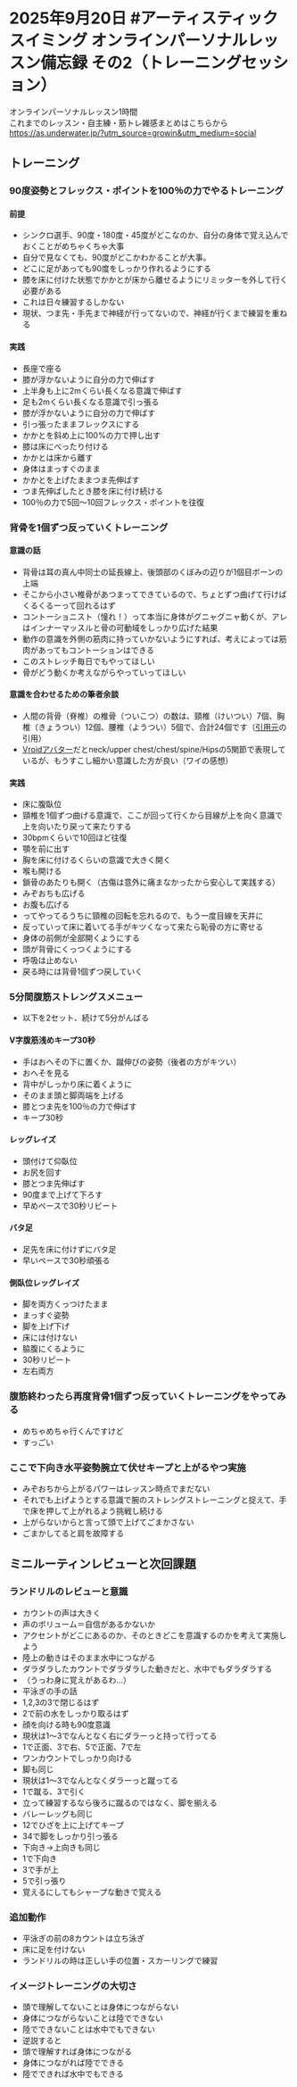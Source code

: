 # 2025年9月20日 #アーティスティックスイミング オンラインパーソナルレッスン備忘録 その2（トレーニングセッション）
オンラインパーソナルレッスン1時間  
これまでのレッスン・自主練・筋トレ雑感まとめはこちらから  
https://as.underwater.jp/?utm_source=growin&utm_medium=social  
## トレーニング
### 90度姿勢とフレックス・ポイントを100％の力でやるトレーニング
#### 前提
- シンクロ選手、90度・180度・45度がどこなのか、自分の身体で覚え込んでおくことがめちゃくちゃ大事
- 自分で見なくても、90度がどこかわかることが大事。
- どこに足があっても90度をしっかり作れるようにする
- 膝を床に付けた状態でかかとが床から離せるようにリミッターを外して行く必要がある
- これは日々練習するしかない
- 現状、つま先・手先まで神経が行ってないので、神経が行くまで練習を重ねる
#### 実践
- 長座で座る
- 膝が浮かないように自分の力で伸ばす
- 上半身も上に2mくらい長くなる意識で伸ばす
- 足も2mくらい長くなる意識で引っ張る
- 膝が浮かないように自分の力で伸ばす
- 引っ張ったままフレックスにする
- かかとを斜め上に100%の力で押し出す
- 膝は床にべったり付ける
- かかとは床から離す
- 身体はまっすぐのまま
- かかとを上げたままつま先伸ばす
- つま先伸ばしたとき膝を床に付け続ける
- 100％の力で5回～10回フレックス・ポイントを往復
### 背骨を1個ずつ反っていくトレーニング
#### 意識の話
- 背骨は耳の真ん中同士の延長線上、後頭部のくぼみの辺りが1個目ボーンの上端
- そこから小さい椎骨があつまってできているので、ちょとずつ曲げて行けばくるくるーって回れるはず
- コントーショニスト（憧れ！）って本当に身体がグニャグニャ動くが、アレはインナーマッスルと骨の可動域をしっかり広げた結果
- 動作の意識を外側の筋肉に持っていかないようにすれば、考えによっては筋肉があってもコントーションはできる
- このストレッチ毎日でもやってほしい
- 骨がどう動くか考えながらやっていってほしい
#### 意識を合わせるための筆者余談
- 人間の背骨（脊椎）の椎骨（ついこつ）の数は、頸椎（けいつい）7個、胸椎（きょうつい）12個、腰椎（ようつい）5個で、合計24個です（[引用元](https://www.sekitsui.com/function/anatomy/#:~:text=%E9%A0%AD%E5%81%B4%E3%81%8B%E3%82%89%E9%A0%9A%E6%A4%8E%EF%BC%88%E3%81%91%E3%81%84,L5%E3%81%A7%E8%A1%A8%E7%8F%BE%E3%81%95%E3%82%8C%E3%81%BE%E3%81%99%E3%80%82)の引用）
- [Vroidアバター](https://vroid.com/)だとneck/upper chest/chest/spine/Hipsの5関節で表現しているが、もうすこし細かい意識した方が良い（ワイの感想）
#### 実践
- 床に腹臥位
- 頸椎を1個ずつ曲げる意識で、ここが回って行くから目線が上を向く意識で上を向いたり戻って来たりする
- 30bpmくらいで10回ほど往復
- 顎を前に出す
- 胸を床に付けるくらいの意識で大きく開く
- 喉も開ける
- 鎖骨のあたりも開く（古傷は意外に痛まなかったから安心して実践する）
- みぞおちも広げる
- お腹も広げる
- ってやってるうちに頸椎の回転を忘れるので、もう一度目線を天井に
- 反っていって床に着いてる手がキツくなって来たら恥骨の方に寄せる
- 身体の前側が全部開くようにする
- 頭が背骨にくっつくようにする
- 呼吸は止めない
- 戻る時には背骨1個ずつ戻していく
### 5分間腹筋ストレングスメニュー
- 以下を2セット、続けて5分がんばる
#### V字腹筋浅めキープ30秒
- 手はおへその下に置くか、蹴伸びの姿勢（後者の方がキツい）
- おへそを見る
- 背中がしっかり床に着くように
- そのまま頭と脚両端を上げる
- 膝とつま先を100％の力で伸ばす
- キープ30秒
#### レッグレイズ
- 頭付けて仰臥位
- お尻を回す
- 膝とつま先伸ばす
- 90度まで上げて下ろす
- 早めペースで30秒リピート
#### バタ足
- 足先を床に付けずにバタ足
- 早いペースで30秒頑張る
#### 側臥位レッグレイズ
- 脚を両方くっつけたまま
- まっすぐ姿勢
- 脚を上げ下げ
- 床には付けない
- 脇腹にくるように
- 30秒リピート
- 左右両方
### 腹筋終わったら再度背骨1個ずつ反っていくトレーニングをやってみる
- めちゃめちゃ行くんですけど
- すっごい
### ここで下向き水平姿勢腕立て伏せキープと上がるやつ実施
- みぞおちから上がるパワーはレッスン時点でまだない
- それでも上げようとする意識で腕のストレングストレーニングと捉えて、手で床を押して上がれるよう挑戦し続ける
- 上がらないからと言って頭で上げてごまかさない
- ごまかしてると肩を故障する
## ミニルーティンレビューと次回課題
### ランドリルのレビューと意識
- カウントの声は大きく
- 声のボリューム＝自信があるかないか
- アクセントがどこにあるのか、そのときどこを意識するのかを考えて実施しよう
- 陸上の動きはそのまま水中につながる
- ダラダラしたカウントでダラダラした動きだと、水中でもダラダラする
- （うっわ身に覚えがあるわ…）
- 平泳ぎの手の話
- 1,2,3の3で閉じるはず
- 2で前の水をしっかり取るはず
- 顔を向ける時も90度意識
- 現状は1～3でなんとなく右にダラーっと持って行ってる
- 1で正面、3で右、5で正面、7で左
- ワンカウントでしっかり向ける
- 脚も同じ
- 現状は1～3でなんとなくダラーっと蹴ってる
- 1で蹴る、3で引く
- 立って練習するなら後ろに蹴るのではなく、脚を揃える
- バレーレッグも同じ
- 12でひざを上に上げてキープ
- 34で脚をしっかり引っ張る
- 下向き→上向きも同じ
- 1で下向き
- 3で手が上
- 5で引っ張り
- 覚えるにしてもシャープな動きで覚える
### 追加動作
- 平泳ぎの前の8カウントは立ち泳ぎ
- 床に足を付けない
- ランドリルの時は正しい手の位置・スカーリングで練習
### イメージトレーニングの大切さ
- 頭で理解してないことは身体につながらない
- 身体につながらないことは陸でできない
- 陸でできないことは水中でもできない
- 逆説すると
- 頭で理解すれば身体につながる
- 身体につながれば陸でできる
- 陸でできれば水中でもできる